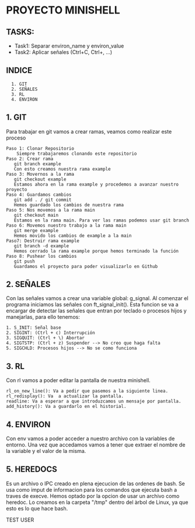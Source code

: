 # PROYECTO MINISHELL

## TASKS:
- Task1: Separar environ_name y environ_value
- Task2: Aplicar señales (Ctrl+C, Ctrl+\, ...)

## INDICE
```
  1. GIT
  2. SEÑALES
  3. RL
  4. ENVIRON
```

## 1. GIT
Para trabajar en git vamos a crear ramas, veamos como realizar este proceso
```
Paso 1: Clonar Repositorio
    Siempre trabajaremos clonando este repositorio
Paso 2: Crear rama
   git branch example
   Con esto creamos nuestra rama example
Paso 3: Movernos a la rama
   git checkout example
   Estamos ahora en la rama example y procedemos a avanzar nuestro proyecto
Paso 4: Guardamos cambios
   git add . / git commit
   Hemos guardado los cambios de nuestra rama
Paso 5: Nos movemos a la rama main
   git checkout main
   Estamos en la rama main. Para ver las ramas podemos usar git branch
Paso 6: Movemos nuestro trabajo a la rama main
   git merge example
   Hemos movido los cambios de example a la main
Paso7: Destruir rama example
   git branch -d example
   Hemos cerrado la rama example porque hemos terminado la función
Paso 8: Pushear los cambios
   git push
   Guardamos el proyecto para poder visualizarlo en Github
```

## 2. SEÑALES
Con las señales vamos a crear una variable global: g_signal. Al comenzar el programa iniciamos las señales con ft_signal_init().
Esta funcion se va a encargar de detectar las señales que entran por teclado o procesos hijos y manejarlas, para ello tenemos:
```
1. S_INIT: Señal base
2. SIGINT: (Ctrl + c) Interrupción
3. SIGQUIT: (Ctrl + \) Abortar
4. SIGTSTP: (Ctrl + z) Suspender --> No creo que haga falta
5. SIGCHLD: Procesos hijos --> No se como funciona
```

## 3. RL
Con rl vamos a poder editar la pantalla de nuestra minishell.

```
rl_on_new_line(): Va a pedir que pasemos a la siguiente linea.
rl_redisplay(): Va  a actualizar la pantalla.
readline: Va a esperar a que introduzcamos un mensaje por pantalla.
add_history(): Va a guardarlo en el historial.
```

## 4. ENVIRON
Con env vamos a poder acceder a nuestro archivo con la variables de entorno. Una vez que accedamos vamos a tener que extraer el nombre de la variable y el valor de la misma.

## 5. HEREDOCS
Es un archivo o IPC creado en plena ejecucion de las ordenes de bash. Se usa como imput de informacion para los comandos que ejecuta bash a traves de execve. Hemos optado por la opcion
de usar un archivo como heredoc. Lo creamos en la carpeta "/tmp" dentro del àrbol de Linux, ya que esto es lo que hace bash.

TEST USER
